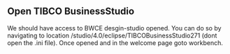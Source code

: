 ## Open TIBCO BusinessStudio
We should have access to BWCE desgin-studio opened. You can do so by navigating to location <TIBCO-HOME>/studio/4.0/eclipse/TIBCOBusinessStudio271 (dont open the .ini file).
Once opened and in the welcome page goto workbench.

# 
